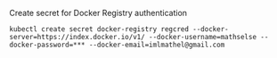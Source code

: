 Create secret for Docker Registry authentication

    kubectl create secret docker-registry regcred --docker-server=https://index.docker.io/v1/ --docker-username=mathselse --docker-password=*** --docker-email=imlmathel@gmail.com